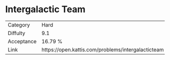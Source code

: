 # Intergalactic Team

<table>
    <tr>
        <td>Category</td>
        <td>Hard</td>
    </tr>
    <tr>
        <td>Diffulty</td>
        <td>9.1</td>
    </tr>
    <tr>
        <td>Acceptance</td>
        <td>16.79 %</td>
    </tr>
    <tr>
        <td>Link</td>
        <td>https://open.kattis.com/problems/intergalacticteam</td>
    </tr>
</table>